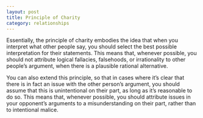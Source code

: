 ```yaml
---
layout: post
title: Principle of Charity
category: relationships
---
```


Essentially, the principle of charity embodies the idea that when you interpret what other people say, you should select the best possible interpretation for their statements. This means that, whenever possible, you should not attribute logical fallacies, falsehoods, or irrationality to other people’s argument, when there is a plausible rational alternative.

You can also extend this principle, so that in cases where it’s clear that there is in fact an issue with the other person’s argument, you should assume that this is unintentional on their part, as long as it’s reasonable to do so. This means that, whenever possible, you should attribute issues in your opponent’s arguments to a misunderstanding on their part, rather than to intentional malice.

